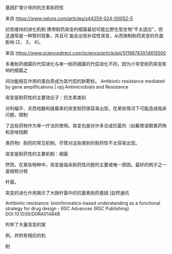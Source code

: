 

基因扩增介导的抗生素耐药性

来自 <https://www.nature.com/articles/s44259-024-00052-5>

抗性维持的进化机制
携带耐药突变的细菌最初可能比野生型生物“不太适应”，但这通常是一种暂时现象，并且可
能会出现补偿性突变，从而限制耐药突变的负面影响 [2， 3， 4]。

来自 <https://www.sciencedirect.com/science/article/pii/S1198743X14615500>

多重耐药细菌的代偿进化与单一耐药细菌的代偿进化不同，因为介导受耐药突变影响的细菌之

间功能相互作用的蛋白质成为其代偿的新靶标。
Antibiotic resistance mediated by gene amplifications | npj Antimicrobials and
Resistance

突变是耐药性的主要效应子：抗生素类别

对利福平、夫西地酸和链霉素的突变耐药很容易出现，在某些情况下可能造成临床问题，限制

了这些药物作为单一疗法的使用。突变也是对许多合成抗菌剂（如氟喹诺酮类药物和恶唑烷酮

类药物）耐药的常见机制，尽管对这些类别的耐药性不太容易出现。

突变是耐药性的主要机制：细菌

然而，在某些物种中，突变是临床耐药性问题的主要或唯一原因。最好的例子之一是结核分枝

杆菌。

突变的进化作用揭示了大肠杆菌中的抗菌素耐药基因 |自然通讯

Antibiotic resistance: bioinformatics-based understanding
as a functional strategy for drug design - RSC Advances
(RSC Publishing) DOI:10.1039/D0RA01484B

列举了大量突变的案

例，并附有相应的机

制

